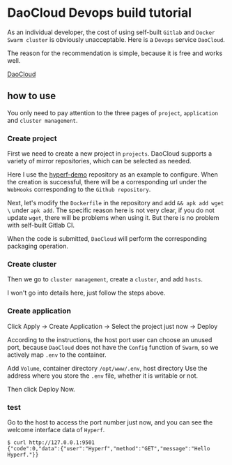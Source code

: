 # DaoCloud Devops build tutorial

As an individual developer, the cost of using self-built `Gitlab` and `Docker Swarm cluster` is obviously unacceptable. Here is a `Devops` service `DaoCloud`.

The reason for the recommendation is simple, because it is free and works well.

[DaoCloud](https://dashboard.daocloud.io)

## how to use

You only need to pay attention to the three pages of `project`, `application` and `cluster management`.

### Create project
First we need to create a new project in `projects`. DaoCloud supports a variety of mirror repositories, which can be selected as needed.

Here I use the [hyperf-demo](https://github.com/limingxinleo/hyperf-demo) repository as an example to configure. When the creation is successful, there will be a corresponding url under the `WebHooks` corresponding to the `Github repository`.

Next, let's modify the `Dockerfile` in the repository and add `&& apk add wget \` under `apk add`. The specific reason here is not very clear, if you do not update `wget`, there will be problems when using it. But there is no problem with self-built Gitlab CI.

When the code is submitted, `DaoCloud` will perform the corresponding packaging operation.

### Create cluster

Then we go to `cluster management`, create a `cluster`, and add `hosts`.

I won't go into details here, just follow the steps above.


### Create application

Click Apply -> Create Application -> Select the project just now -> Deploy

According to the instructions, the host port user can choose an unused port, because `DaoCloud` does not have the `Config` function of `Swarm`, so we actively map `.env` to the container.

Add `Volume`, container directory `/opt/www/.env`, host directory Use the address where you store the `.env` file, whether it is writable or not.

Then click Deploy Now.

### test

Go to the host to access the port number just now, and you can see the welcome interface data of `Hyperf`.

```
$ curl http://127.0.0.1:9501
{"code":0,"data":{"user":"Hyperf","method":"GET","message":"Hello Hyperf."}}
```